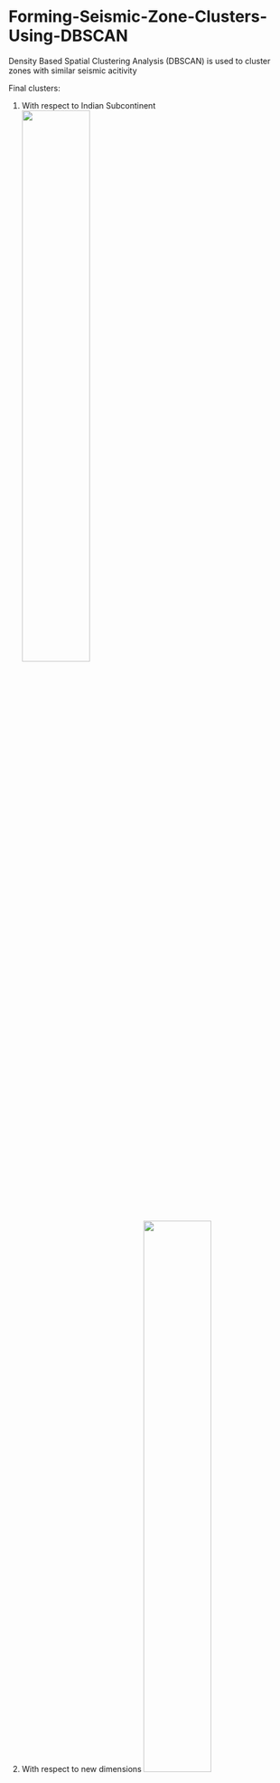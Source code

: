 # Forming-Seismic-Zone-Clusters-Using-DBSCAN
Density Based Spatial Clustering Analysis (DBSCAN) is used to cluster zones with similar seismic acitivity

Final clusters:
1. With respect to Indian Subcontinent
    <img src="https://user-images.githubusercontent.com/16319829/81180309-2b51f000-8fee-11ea-8a78-ddfe8c3412a7.png" width=50% height=50%>

2. With respect to new dimensions
    <img src="https://user-images.githubusercontent.com/16319829/81180309-2b51f000-8fee-11ea-8a78-ddfe8c3412a7.png" width=50% height=50%>

Please go through the project in following order:
1. PPT
2. R Code
3. Code Markdown PDF
4. Graphs and plots

